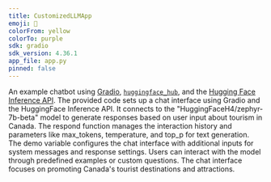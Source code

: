 ```yaml
---
title: CustomizedLLMApp
emoji: 💬
colorFrom: yellow
colorTo: purple
sdk: gradio
sdk_version: 4.36.1
app_file: app.py
pinned: false
---
```


An example chatbot using [Gradio](https://gradio.app), [`huggingface_hub`](https://huggingface.co/docs/huggingface_hub/v0.22.2/en/index), and the [Hugging Face Inference API](https://huggingface.co/docs/api-inference/index).
The provided code sets up a chat interface using Gradio and the HuggingFace Inference API. It connects to the "HuggingFaceH4/zephyr-7b-beta" model to generate responses based on user input about tourism in Canada. The respond function manages the interaction history and parameters like max_tokens, temperature, and top_p for text generation. The demo variable configures the chat interface with additional inputs for system messages and response settings. Users can interact with the model through predefined examples or custom questions. The chat interface focuses on promoting Canada's tourist destinations and attractions.
